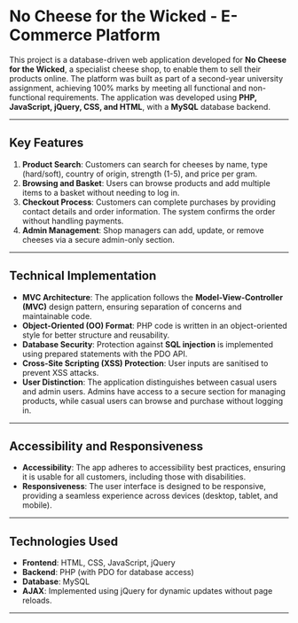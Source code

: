 # No Cheese for the Wicked - E-Commerce Platform

This project is a database-driven web application developed for **No Cheese for the Wicked**, a specialist cheese shop, to enable them to sell their products online. The platform was built as part of a second-year university assignment, achieving 100% marks by meeting all functional and non-functional requirements. The application was developed using **PHP, JavaScript, jQuery, CSS, and HTML**, with a **MySQL** database backend.

---

## Key Features

1. **Product Search**: Customers can search for cheeses by name, type (hard/soft), country of origin, strength (1-5), and price per gram.
2. **Browsing and Basket**: Users can browse products and add multiple items to a basket without needing to log in.
3. **Checkout Process**: Customers can complete purchases by providing contact details and order information. The system confirms the order without handling payments.
4. **Admin Management**: Shop managers can add, update, or remove cheeses via a secure admin-only section.

---

## Technical Implementation

- **MVC Architecture**: The application follows the **Model-View-Controller (MVC)** design pattern, ensuring separation of concerns and maintainable code.
- **Object-Oriented (OO) Format**: PHP code is written in an object-oriented style for better structure and reusability.
- **Database Security**: Protection against **SQL injection** is implemented using prepared statements with the PDO API.
- **Cross-Site Scripting (XSS) Protection**: User inputs are sanitised to prevent XSS attacks.
- **User Distinction**: The application distinguishes between casual users and admin users. Admins have access to a secure section for managing products, while casual users can browse and purchase without logging in.

---

## Accessibility and Responsiveness

- **Accessibility**: The app adheres to accessibility best practices, ensuring it is usable for all customers, including those with disabilities.
- **Responsiveness**: The user interface is designed to be responsive, providing a seamless experience across devices (desktop, tablet, and mobile).

---

## Technologies Used

- **Frontend**: HTML, CSS, JavaScript, jQuery
- **Backend**: PHP (with PDO for database access)
- **Database**: MySQL
- **AJAX**: Implemented using jQuery for dynamic updates without page reloads.

---
